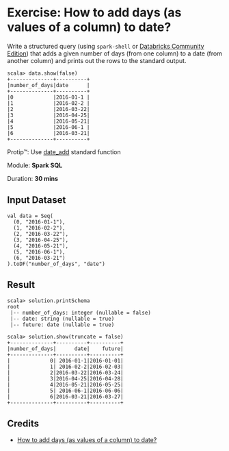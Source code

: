 # Exercise: How to add days (as values of a column) to date?

Write a structured query (using `spark-shell` or [Databricks Community Edition](https://community.cloud.databricks.com)) that adds a given number of days (from one column) to a date (from another column) and prints out the rows to the standard output.

```text
scala> data.show(false)
+--------------+----------+
|number_of_days|date      |
+--------------+----------+
|0             |2016-01-1 |
|1             |2016-02-2 |
|2             |2016-03-22|
|3             |2016-04-25|
|4             |2016-05-21|
|5             |2016-06-1 |
|6             |2016-03-21|
+--------------+----------+
```

Protip™: Use [date_add](http://spark.apache.org/docs/latest/api/scala/index.html#org.apache.spark.sql.functions$) standard function

Module: **Spark SQL**

Duration: **30 mins**

## Input Dataset

```text
val data = Seq(
  (0, "2016-01-1"),
  (1, "2016-02-2"),
  (2, "2016-03-22"),
  (3, "2016-04-25"),
  (4, "2016-05-21"),
  (5, "2016-06-1"),
  (6, "2016-03-21")
).toDF("number_of_days", "date")
```

## Result

```text
scala> solution.printSchema
root
 |-- number_of_days: integer (nullable = false)
 |-- date: string (nullable = true)
 |-- future: date (nullable = true)

scala> solution.show(truncate = false)
+--------------+----------+----------+
|number_of_days|      date|    future|
+--------------+----------+----------+
|             0| 2016-01-1|2016-01-01|
|             1| 2016-02-2|2016-02-03|
|             2|2016-03-22|2016-03-24|
|             3|2016-04-25|2016-04-28|
|             4|2016-05-21|2016-05-25|
|             5| 2016-06-1|2016-06-06|
|             6|2016-03-21|2016-03-27|
+--------------+----------+----------+
```

<!--
## Solution

```text
val solution = data.withColumn("future", expr("date_add(date, number_of_days)"))
solution.show(truncate = false)

val solution = data.selectExpr("*", "date_add(date, number_of_days) as future")
solution.show(truncate = false)
```
-->

## Credits

* [How to add days (as values of a column) to date?](https://stackoverflow.com/q/49800188/1305344)
